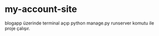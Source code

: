 # my-account-site
 blogapp üzerinde terminal açıp python manage.py runserver komutu ile proje çalışır.
